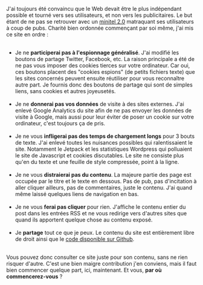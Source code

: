 <!-- 
.. title: Pour un Web indépendant
.. slug: pour-un-web-indépendant
.. date: 2013-01-07 13:10:11+01:00
.. tags: Web
.. category: 
.. link: 
.. description: 
.. type: text
-->

<p><p>J'ai toujours été convaincu que le Web devait être le plus indépendant possible et tourné vers ses utilisateurs, et non vers les publicitaires. Le but étant de ne pas se retrouver avec un <a href="http://www.fdn.fr/internet-libre-ou-minitel-2.html">minitel 2.0</a> matraquant ses utilisateurs à coup de pubs. Charité bien ordonnée commençant par soi même, j'ai mis ce site en ordre :</p></p>
<!-- TEASER_END -->
<p><ul><br /><li>Je ne <strong>participerai pas à l'espionnage généralisé</strong>. J'ai modifié les boutons de partage Twitter, Facebook, etc. La raison principale a été de ne pas vous imposer des cookies tierces sur votre ordinateur. Car oui, ces boutons placent des "cookies espions" (de petits fichiers texte) que les sites concernés peuvent ensuite réutiliser pour vous reconnaître autre part. Je fournis donc des boutons de partage qui sont de simples liens, sans cookies et autres joyeusetés.</li><br /><li>Je ne <strong>donnerai pas vos données</strong> de visite à des sites externes. J'ai enlevé Google Analytics du site afin de ne pas envoyer les données de visite à Google, mais aussi pour leur éviter de poser un cookie sur votre ordinateur, c'est toujours ça de pris.</li><br /><li>Je ne vous <strong>infligerai pas des temps de chargement longs</strong> pour 3 bouts de texte. J'ai enlevé toutes les nuisances possibles qui ralentissaient le site. Notamment le Jetpack et les statistiques Wordpress qui polluaient le site de Javascript et cookies discutables. Le site ne consiste plus qu'en du texte et une feuille de style compressée, point à la ligne.</li><br /><li>Je ne vous <strong>distraierai pas du contenu</strong>. La majeure partie des page est occupée par le titre et le texte en dessous. Pas de pub, pas d'incitation à aller cliquer ailleurs, pas de commentaires, juste le contenu. J'ai quand même laissé quelques liens de navigation en bas.</li><br /><li>Je ne vous <strong>ferai pas cliquer</strong> pour rien. J'affiche le contenu entier du post dans les entrées RSS et ne vous redirige vers d'autres sites que quand ils apportent quelque chose au contenu exposé.</li><br /><li>Je <strong>partage</strong> tout ce que je peux. Le contenu du site est entièrement libre de droit ainsi que le <a href="https://github.com/vjousse/wp-vjousse">code disponible sur Github</a>.</li><br /></ul></p>

<p><p>Vous pouvez donc consulter ce site juste pour son contenu, sans ne rien risquer d'autre. C'est une bien maigre contribution j'en conviens, mais il faut bien commencer quelque part, ici, maintenant. Et vous, <strong>par où commencerez-vous</strong> ?</p></p>

